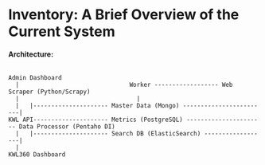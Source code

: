 # Inventory: A Brief Overview of the Current System

#### Architecture:
```

Admin Dashboard
  |                               Worker ------------------ Web Scraper (Python/Scrapy)
  |                                 |
  |   |--------------------- Master Data (Mongo) ------------------------|
KWL API--------------------- Metrics (PostgreSQL) ---------------------- Data Processor (Pentaho DI)
  |   |--------------------- Search DB (ElasticSearch) ------------------|
  |
KWL360 Dashboard
```
